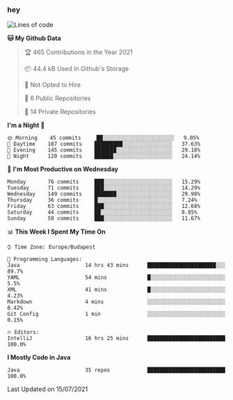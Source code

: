 ### hey

<!--START_SECTION:waka-->
![Lines of code](https://img.shields.io/badge/From%20Hello%20World%20I%27ve%20Written-57911%20lines%20of%20code-blue)

**🐱 My Github Data** 

> 🏆 465 Contributions in the Year 2021
 > 
> 📦 44.4 kB Used in Github's Storage 
 > 
> 🚫 Not Opted to Hire
 > 
> 📜 6 Public Repositories 
 > 
> 🔑 14 Private Repositories  
 > 
**I'm a Night 🦉** 

```text
🌞 Morning    45 commits     ██░░░░░░░░░░░░░░░░░░░░░░░   9.05% 
🌆 Daytime    187 commits    █████████░░░░░░░░░░░░░░░░   37.63% 
🌃 Evening    145 commits    ███████░░░░░░░░░░░░░░░░░░   29.18% 
🌙 Night      120 commits    ██████░░░░░░░░░░░░░░░░░░░   24.14%

```
📅 **I'm Most Productive on Wednesday** 

```text
Monday       76 commits     ███░░░░░░░░░░░░░░░░░░░░░░   15.29% 
Tuesday      71 commits     ███░░░░░░░░░░░░░░░░░░░░░░   14.29% 
Wednesday    149 commits    ███████░░░░░░░░░░░░░░░░░░   29.98% 
Thursday     36 commits     █░░░░░░░░░░░░░░░░░░░░░░░░   7.24% 
Friday       63 commits     ███░░░░░░░░░░░░░░░░░░░░░░   12.68% 
Saturday     44 commits     ██░░░░░░░░░░░░░░░░░░░░░░░   8.85% 
Sunday       58 commits     ███░░░░░░░░░░░░░░░░░░░░░░   11.67%

```


📊 **This Week I Spent My Time On** 

```text
⌚︎ Time Zone: Europe/Budapest

💬 Programming Languages: 
Java                     14 hrs 43 mins      ██████████████████████░░░   89.7% 
YAML                     54 mins             █░░░░░░░░░░░░░░░░░░░░░░░░   5.5% 
XML                      41 mins             █░░░░░░░░░░░░░░░░░░░░░░░░   4.23% 
Markdown                 4 mins              ░░░░░░░░░░░░░░░░░░░░░░░░░   0.42% 
Git Config               1 min               ░░░░░░░░░░░░░░░░░░░░░░░░░   0.15%

🔥 Editors: 
IntelliJ                 16 hrs 25 mins      █████████████████████████   100.0%

```

**I Mostly Code in Java** 

```text
Java                     35 repos            █████████████████████████   100.0%

```



 Last Updated on 15/07/2021
<!--END_SECTION:waka-->
